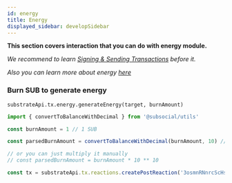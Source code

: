```yaml
---
id: energy
title: Energy
displayed_sidebar: developSidebar
---
```


**This section covers interaction that you can do with energy module.**

*We recommend to learn [Signing & Sending Transactions](https://docs.subsocial.network/docs/develop/sdk/transactions) before it.*

*Also you can learn more about energy [here](/docs/develop/concepts/sponsored/energy.md)*

### Burn SUB to generate energy

```
substrateApi.tx.energy.generateEnergy(target, burnAmount)
```

```typescript
import { convertToBalanceWithDecimal } from '@subsocial/utils'

const burnAmount = 1 // 1 SUB

const parsedBurnAmount = convertToBalanceWithDecimal(burnAmount, 10) // SUB token uses 10 decimals, SOON (testnet) uses 12 decimals

// or you can just multiply it manually
// const parsedBurnAmount = burnAmount * 10 ** 10

const tx = substrateApi.tx.reactions.createPostReaction('3osmnRNnrcScHsgkTJH1xyBF5kGjpbWHsGrqM31BJpy4vwn8', parsedBurnAmount.toString())
```
